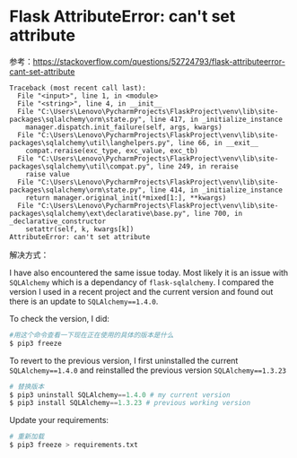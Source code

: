 # Flask AttributeError: can't set attribute

参考：https://stackoverflow.com/questions/52724793/flask-attributeerror-cant-set-attribute

```shell
Traceback (most recent call last):
  File "<input>", line 1, in <module>
  File "<string>", line 4, in __init__
  File "C:\Users\Lenovo\PycharmProjects\FlaskProject\venv\lib\site-packages\sqlalchemy\orm\state.py", line 417, in _initialize_instance
    manager.dispatch.init_failure(self, args, kwargs)
  File "C:\Users\Lenovo\PycharmProjects\FlaskProject\venv\lib\site-packages\sqlalchemy\util\langhelpers.py", line 66, in __exit__
    compat.reraise(exc_type, exc_value, exc_tb)
  File "C:\Users\Lenovo\PycharmProjects\FlaskProject\venv\lib\site-packages\sqlalchemy\util\compat.py", line 249, in reraise
    raise value
  File "C:\Users\Lenovo\PycharmProjects\FlaskProject\venv\lib\site-packages\sqlalchemy\orm\state.py", line 414, in _initialize_instance
    return manager.original_init(*mixed[1:], **kwargs)
  File "C:\Users\Lenovo\PycharmProjects\FlaskProject\venv\lib\site-packages\sqlalchemy\ext\declarative\base.py", line 700, in _declarative_constructor
    setattr(self, k, kwargs[k])
AttributeError: can't set attribute
```



解决方式：

I have also encountered the same issue today. Most likely it is an issue with `SQLAlchemy` which is a dependancy of `flask-sqlalchemy`. I compared the version I used in a recent project and the current version and found out there is an update to `SQLAlchemy==1.4.0`.

To check the version, I did:

```py
#用这个命令查看一下现在正在使用的具体的版本是什么
$ pip3 freeze
```

To revert to the previous version, I first uninstalled the current `SQLAlchemy==1.4.0` and reinstalled the previous version `SQLAlchemy==1.3.23`

```py
# 替换版本
$ pip3 uninstall SQLAlchemy==1.4.0 # my current version
$ pip3 install SQLAlchemy==1.3.23 # previous working version
```

Update your requirements:

```py
# 重新加载
$ pip3 freeze > requirements.txt
```

